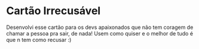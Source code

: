 # Cartão Irrecusável
Desenvolvi esse cartão para os devs apaixonados que não tem coragem de chamar a pessoa pra sair, de nada! Usem como quiser e o melhor de tudo é que n tem como recusar :)
